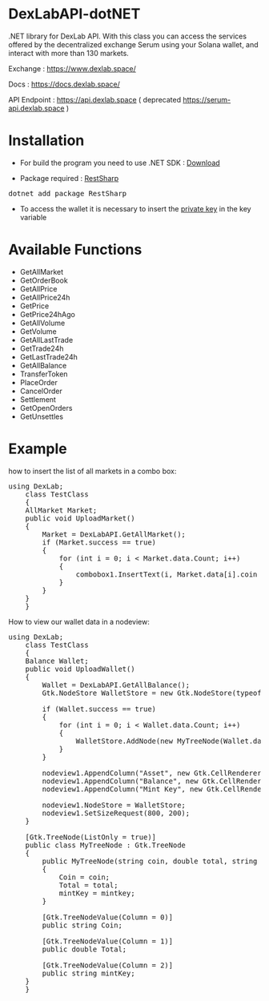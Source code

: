 # DexLabAPI-dotNET
.NET library for DexLab API.
With this class you can access the services offered by the decentralized exchange Serum using your Solana wallet, and interact with more than 130 markets.

Exchange : https://www.dexlab.space/

Docs : https://docs.dexlab.space/

API Endpoint : https://api.dexlab.space ( deprecated https://serum-api.dexlab.space )

# Installation
- For build the program you need to use .NET SDK : <a href="https://dotnet.microsoft.com/download">Download</a>

- Package required : <a href="https://restsharp.dev/">RestSharp</a>
<pre>
dotnet add package RestSharp
</pre>

- To access the wallet it is necessary to insert the <a href="https://docs.dexlab.space/api-documentation/rest-api/wallet-api">private key</a> in the key variable
# Available Functions
- GetAllMarket
- GetOrderBook
- GetAllPrice
- GetAllPrice24h
- GetPrice
- GetPrice24hAgo
- GetAllVolume
- GetVolume
- GetAllLastTrade
- GetTrade24h
- GetLastTrade24h
- GetAllBalance
- TransferToken
- PlaceOrder
- CancelOrder
- Settlement
- GetOpenOrders
- GetUnsettles

# Example
how to insert the list of all markets in a combo box:
<pre>
using DexLab;
    class TestClass
    {
    AllMarket Market;
    public void UploadMarket()
    {
        Market = DexLabAPI.GetAllMarket();
        if (Market.success == true)
        {
            for (int i = 0; i < Market.data.Count; i++)
            {
                combobox1.InsertText(i, Market.data[i].coin + "/" + Market.data[i].priceCurrency);
            }
        }
    }
    }
</pre>

How to view our wallet data in a nodeview:
<pre>
using DexLab;
    class TestClass
    {
    Balance Wallet;
    public void UploadWallet()
    {
        Wallet = DexLabAPI.GetAllBalance();
        Gtk.NodeStore WalletStore = new Gtk.NodeStore(typeof(MyTreeNode));

        if (Wallet.success == true)
        {
            for (int i = 0; i < Wallet.data.Count; i++)
            {
                WalletStore.AddNode(new MyTreeNode(Wallet.data[i].coin, Wallet.data[i].total, Wallet.data[i].mintKey));
            }
        }

        nodeview1.AppendColumn("Asset", new Gtk.CellRendererText(), "text", 0);
        nodeview1.AppendColumn("Balance", new Gtk.CellRendererText(), "text", 1);
        nodeview1.AppendColumn("Mint Key", new Gtk.CellRendererText(), "text", 2);

        nodeview1.NodeStore = WalletStore;
        nodeview1.SetSizeRequest(800, 200);
    }

    [Gtk.TreeNode(ListOnly = true)]
    public class MyTreeNode : Gtk.TreeNode
    {
        public MyTreeNode(string coin, double total, string mintkey)
        {
            Coin = coin;
            Total = total;
            mintKey = mintkey;
        }

        [Gtk.TreeNodeValue(Column = 0)]
        public string Coin;

        [Gtk.TreeNodeValue(Column = 1)]
        public double Total;

        [Gtk.TreeNodeValue(Column = 2)]
        public string mintKey;
    }
    }
</pre>
